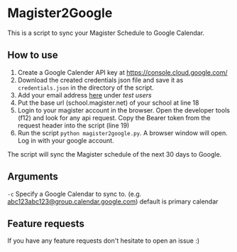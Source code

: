 # Magister2Google
This is a script to sync your Magister Schedule to Google Calendar.

## How to use

 1. Create a Google Calender API key at https://console.cloud.google.com/
 2. Download the created credentials json file and save it as `credentials.json` in the directory of the script.
 3. Add your email address [here](https://console.cloud.google.com/apis/credentials/consent) under *test users*
 4. Put the base url  (school.magister.net) of your school at line 18
 5. Login to your magister account in the browser. Open the developer tools (f12) and look for any api request. Copy the Bearer token from the request header into the script (line 19)
 6. Run the script `python magister2google.py`. A browser window will open. Log in with your google account.

The script will sync the Magister schedule of the next 30 days to Google. 

## Arguments
`-c` Specify a Google Calendar to sync to. (e.g. abc123abc123@group.calendar.google.com) default is primary calendar
##  Feature requests
 If you have any feature requests don't hesitate to open an issue :)